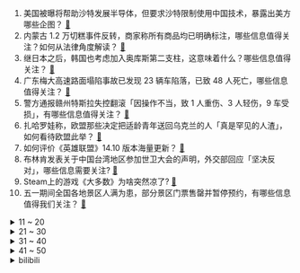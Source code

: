 1. 美国被曝将帮助沙特发展半导体，但要求沙特限制使用中国技术，暴露出美方哪些企图？ [:link:](https://www.zhihu.com/question/654771999)
2. 内蒙古 1.2 万切糕事件反转，商家称所有商品均已明确标注，哪些信息值得关注？如何从法律角度解读？ [:link:](https://www.zhihu.com/question/654692721)
3. 继日本之后，韩国也考虑加入奥库斯第二支柱，这意味着什么？哪些信息值得关注？ [:link:](https://www.zhihu.com/question/654780607)
4. 广东梅大高速路面塌陷事故已发现 23 辆车陷落，已致 48 人死亡，哪些信息值得关注？ [:link:](https://www.zhihu.com/question/654753065)
5. 警方通报赣州特斯拉失控翻滚「因操作不当，致 1 人重伤、3 人轻伤，9 车受损」，有哪些信息值得关注？ [:link:](https://www.zhihu.com/question/654752088)
6. 扎哈罗娃称，欧盟那些决定把适龄青年送回乌克兰的人「真是罕见的人渣」，如何看待欧盟此举？ [:link:](https://www.zhihu.com/question/654682338)
7. 如何评价《英雄联盟》14.10 版本海量更新？ [:link:](https://www.zhihu.com/question/654667949)
8. 布林肯发表关于中国台湾地区参加世卫大会的声明，外交部回应「坚决反对」，哪些信息需要关注? [:link:](https://www.zhihu.com/question/654783784)
9. Steam上的游戏《大多数》为啥突然凉了? [:link:](https://www.zhihu.com/question/625130967)
10. 五一期间全国各地景区人满为患，部分景区门票售罄并暂停预约，有哪些信息值得我们关注？ [:link:](https://www.zhihu.com/question/654784114)
<details>
<summary>11 ~ 20</summary>

11. 车展的流量之王，怎么突然就归雷军和周鸿祎了？ [:link:](https://www.zhihu.com/question/654073588)
12. 山西恒山景区发生落石事件，造成 1 死 5 伤，具体情况如何？ [:link:](https://www.zhihu.com/question/654794790)
13. 为什么沙俄可以在短短60年间占领整个西伯利亚，而明朝却无法做到？ [:link:](https://www.zhihu.com/question/653640316)
14. 如何评价《明日方舟》5周年庆双幻神池子流水? [:link:](https://www.zhihu.com/question/654756365)
15. 你期待智能汽车给你的生活带来什么改变？ [:link:](https://www.zhihu.com/question/634428919)
16. 若唐僧团队需要优化一个人，你会优化谁？ [:link:](https://www.zhihu.com/question/653479142)
17. 零下50℃，因纽特人住在冰屋内，不会被冻死吗？ [:link:](https://www.zhihu.com/question/653834143)
18. 万科公布2024Q1业绩，营收和净利润均下跌，净利润为负3.62亿元，同比暴跌125%，这是什么信号？ [:link:](https://www.zhihu.com/question/654562635)
19. 如何看待小米汽车（SU7）4月第4周交付1670辆，连续两周销量下滑？ [:link:](https://www.zhihu.com/question/654606692)
20. 梅大高速 4 月底刚完成安全隐患排查，造成此次事故有哪些因素？该如何警惕？ [:link:](https://www.zhihu.com/question/654776117)
</details>
<details>
<summary>21 ~ 30</summary>

21. 为什么现在的婚姻大部分都是凑活着过？ [:link:](https://www.zhihu.com/question/654569268)
22. 如何评价全新的神经网络架构KAN的爆火，是否有潜力取代MLP？ [:link:](https://www.zhihu.com/question/654782350)
23. 目前，已知的开源大模型有哪些? [:link:](https://www.zhihu.com/question/623672939)
24. 哪一刻，你开始不再善良？ [:link:](https://www.zhihu.com/question/646456270)
25. 假如你正常老去已经到生命的最后一刻，你会想对自己说什么？ [:link:](https://www.zhihu.com/question/654622987)
26. 江田岛的老大哥天天那么虐待学弟，就不怕以后上了战场被学弟从背后打黑抢吗？ [:link:](https://www.zhihu.com/question/654217282)
27. 如果以后做代数方向,是不是完全没有必要学数分和高代? [:link:](https://www.zhihu.com/question/653525982)
28. JDG 官宣前世界冠军教练战马加盟，你对他的加盟有哪些期待？ [:link:](https://www.zhihu.com/question/654765361)
29. 如何看待鹰角被发现暗改《明日方舟》福利文案？ [:link:](https://www.zhihu.com/question/654615392)
30. 如何评价《英雄联盟》14.10删除致命节奏? [:link:](https://www.zhihu.com/question/654629417)
</details>
<details>
<summary>31 ~ 40</summary>

31. 嫦娥六号首选发射窗口瞄准 17 时 27 分，将是人类首次开展月球背面取样，这对中国航天有什么意义？ [:link:](https://www.zhihu.com/question/654475920)
32. 有哪些你觉得是人间绝句的诗词？ [:link:](https://www.zhihu.com/question/287378875)
33. 如何评价ICML 2024的录用结果? [:link:](https://www.zhihu.com/question/651459078)
34. 如果《崩坏星穹铁道》查德维克博士最后去的是仙舟而不是匹诺康尼，会怎么样？ [:link:](https://www.zhihu.com/question/653004750)
35. 河南大学明伦校区大礼堂深夜失火，经消防部门全力扑救火灾被扑灭无人员伤亡，具体情况如何？ [:link:](https://www.zhihu.com/question/654835867)
36. 仆人传说任务后如何重新看待纳西妲传说任务？ [:link:](https://www.zhihu.com/question/654360943)
37. 可以留下一首好听到单曲循环的歌吗？ [:link:](https://www.zhihu.com/question/650111245)
38. 作为「运动爱好者」，你家都有哪些坚持了很久的亲子运动方式？ [:link:](https://www.zhihu.com/question/653432635)
39. 社会的本质究竟是什么？ [:link:](https://www.zhihu.com/question/499152042)
40. 单张4090能运行的最强开源大模型是哪个？ [:link:](https://www.zhihu.com/question/649233834)
</details>
<details>
<summary>41 ~ 50</summary>

41. 2024 季中冠军赛TES 2:0 LLL，如何评价这场比赛？ [:link:](https://www.zhihu.com/question/654782172)
42. 如何评价2024年ICPC全国邀请赛（武汉）？ [:link:](https://www.zhihu.com/question/648600132)
43. naive必须写成naïve吗？ [:link:](https://www.zhihu.com/question/653679530)
44. 网友爆料拍下周鸿祎二手迈巴赫的褚会长至今未付尾款，疑似爽约，周鸿祎回应「稍安勿躁」，如何看待此事？ [:link:](https://www.zhihu.com/question/654718239)
45. 文笔挑战：我于人间看夕阳，———————。你会怎么接？ [:link:](https://www.zhihu.com/question/654753655)
46. 特斯拉整个超级充电团队被解散，特斯拉市值一夜蒸发 2487 亿元，哪些信息值得关注？ [:link:](https://www.zhihu.com/question/654714773)
47. 下午三点离职五点整个部门涨薪了。是你的话是毅然离开，还是去跟公司反悔? [:link:](https://www.zhihu.com/question/654709985)
48. 梅大高速塌陷后，市民自发献血，目前救援进展如何？当地血库告急问题是否得到了解决？ [:link:](https://www.zhihu.com/question/654751925)
49. 2024年了，大家怎么看待《原神》散兵的故事？ [:link:](https://www.zhihu.com/question/654718292)
50. 初中生，感觉周围同龄人思想短浅怎么办？ [:link:](https://www.zhihu.com/question/649868468)
</details><details>
<summary>bilibili</summary>

</details>